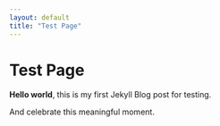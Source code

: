 ```yaml
---
layout: default
title: "Test Page"
---
```


# Test Page
**Hello world**, this is my first Jekyll Blog post for testing.

And celebrate this meaningful moment.
